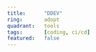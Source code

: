 ```yaml
---
title:      "DDEV"
ring:       adopt
quadrant:   tools
tags:       [coding, ci/cd]
featured:   false
---
```

